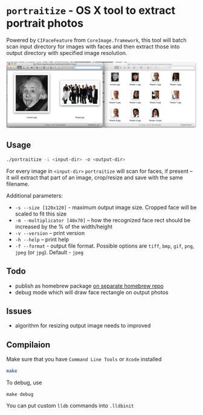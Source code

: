 # `portraitize` - OS X tool to extract portrait photos

Powered by `CIFaceFeature` from `CoreImage.framework`, this tool will batch scan input directory for images with faces and then extract those into output directory with specified image resolution.

![example screenshot](example/screenshot.png)

## Usage

```bash
./portraitize -i <input-dir> -o <output-dir>
```

For every image in `<input-dir>` `portraitize` will scan for faces, if present – it will extract that part of an image, crop/resize and save with the same filename.

Additional parameters:

* `-s --size [120x120]` - maximum output image size. Cropped face will be scaled to fit this size
* `-m --multiplicator [40x70]` – how the recognized face rect should be increased by the % of the width/height
* `-v --version` – print version
* `-h --help` – print help
* `-f --format` - output file format. Possible options are `tiff`, `bmp`, `gif`, `png`, `jpeg` (or `jpg`). Default - `jpeg`

## Todo

* publish as homebrew package [on separate homebrew repo](https://github.com/mxcl/homebrew/wiki/brew-tap)
* debug mode which will draw face rectangle on output photos

## Issues

* algorithm for resizing output image needs to improved

## Compilaion

Make sure that you have `Command Line Tools` or `Xcode` installed

```bash
make
```

To debug, use

```base
make debug
```

You can put custom `lldb` commands into `.lldbinit` 
